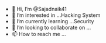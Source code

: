 - 👋 Hi, I’m @Sajadnaik41
- 👀 I’m interested in ...Hacking System 
- 🌱 I’m currently learning ...Security 
- 💞️ I’m looking to collaborate on ...
- 📫 How to reach me ...

<!---
Sajadnaik41/Sajadnaik41 is a ✨ special ✨ repository because its `README.md` (this file) appears on your GitHub profile.
You can click the Preview link to take a look at your changes.
--->
